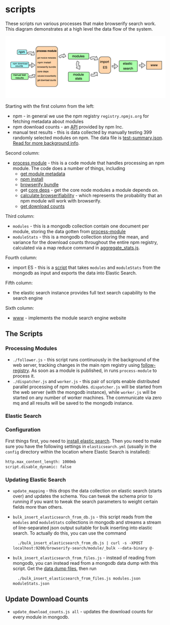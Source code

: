 scripts
=======

These scripts run various processes that make browserify search work. This diagram demonstrates at a high level the data flow of the system.

![Data flow chart](./diagram.png)

Starting with the first column from the left:

* npm - in general we use the npm registry `registry.npmjs.org` for fetching metadata about modules
* npm download counts - an [API](https://github.com/npm/download-counts) provided by npm Inc.
* manual test results - this is data collected by manually testing 399 randomly selected modules on npm. The data file is [test-summary.json](https://github.com/browserify-search/browserifiability/blob/master/test-summary.json). [Read for more background info](https://gist.github.com/airportyh/56a0dcc0205661024d11).

Second column:

* [process module](https://github.com/browserify-search/process-module) - this is a code module that handles processing an npm module. The code does a number of things, including
  * [get module metadata](https://github.com/browserify-search/process-module/blob/master/npm/get_module_info.js)
  * [npm install](https://github.com/browserify-search/process-module/blob/master/test_module/npm_install.js)
  * [browserify bundle](https://github.com/browserify-search/process-module/blob/master/test_module/browserify_bundle.js)
  * get [core deps](https://github.com/browserify-search/core-deps) - get the core node modules a module depends on.
  * [calculate browserifiability](https://github.com/browserify-search/browserifiability) - which represents the probability that an npm module will work with browserify.
  * [get download counts](https://github.com/browserify-search/process-module/blob/master/get_download_count.js)

Third column:

* `modules` - this is a mongodb collection contain one document per module, storing the data gotten from [process-module](https://github.com/browserify-search/process-module)
* `moduleStats` - this is a mongodb collection storing the mean, and variance for the download counts throughout the entire npm registry, calculated via a map reduce command in [aggregate_stats.js](https://github.com/browserify-search/scripts/blob/master/aggregate_stats.js).

Fourth column:

* import ES - this is a [script](https://github.com/browserify-search/scripts/blob/master/bulk_insert_elasticsearch_from_db.js) that takes `modules` and `moduleStats` from the mongodb as input and exports the data into Elastic Search.

Fifth column:

* the elastic search instance provides full text search capability to the search engine

Sixth column:

* [www](https://github.com/browserify-search/www) - implements the module search engine website

## The Scripts

### Processing Modules

* `./follower.js` - this script runs continuously in the background of the web server, tracking changes in the main npm registry using [follow-registry](https://www.npmjs.org/package/follow-registry). As soon as a module is published, in runs `process-module` to process it.
* `./dispatcher.js` and `worker.js` - this pair of scripts enable distributed parallel processing of npm modules. `dispatcher.js` will be started from the web server (with the mongodb instance), while `worker.js` will be started on any number of worker machines. The communicate via zero mq and all results will be saved to the mongodb instance.

### Elastic Search

### Configuration

First things first, you need to [install elastic search](http://www.elasticsearch.org/). Then you need to make sure you have the following settings in `elasticsearch.yml` (usually in the `config` directory within the location where Elastic Search is installed):

```
http.max_content_length: 1000mb
script.disable_dynamic: false
```

### Updating Elastic Search

* `update_mapping` - this drops the data collection on elastic search (starts over) and updates the schema. You can tweak the schema prior to running if you want to tweak the search parameters to weight certain fields more than others.
* `bulk_insert_elasticsearch_from_db.js` - this script reads from the `modules` and `moduleStats` collections in mongodb and streams a stream of line-separated json output suitable for bulk inserting into elastic search. To actually do this, you can use the command
        
        ./bulk_insert_elasticsearch_from_db.js | curl -s -XPOST localhost:9200/browserify-search/module/_bulk --data-binary @-
        
* `bulk_insert_elasticsearch_from_files.js` - instead of reading from mongodb, you can instead read from a mongodb data dump with this script. Get the [data dump files](https://www.dropbox.com/sh/5cqeb8xj4z35w6l/AAAp5QSiQT00b_KergLyowkma?dl=0), then run 
        
        ./bulk_insert_elasticsearch_from_files.js modules.json moduleStats.json
        

## Update Download Counts

* `update_download_counts.js all` - updates the download counts for every module in mongodb.

